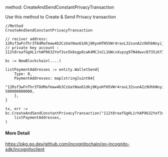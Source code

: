 method: CreateAndSendConstantPrivacyTransaction

Use this method to Create & Send Privacy transaction 

```
//Method
CreateAndSendConstantPrivacyTransaction
```

```
// reciver address: 12Rsf3wFnThr3T8dMafmaw4b3CzUatNao61dkj8KyoHfH5VWr4ravL32sunA2z9UhbNnyijzWFaVDvacJPSRFAq66HU7YBWjwfWR7Ff 
// private key account : 112t8roafGgHL1rhAP9632Yef3sx5k8xgp8cwK4MCJsCL1UWcxXvpzg97N4dwvcD735iKf31Q2ZgrAvKfVjeSUEvnzKJyyJD3GqqSZdxN4or

bc := NewBlockchain(....)

listPaymentAddresses := entity.WalletSend{
	Type: 0,
	PaymentAddresses: map[string]uint64{
		"12Rsf3wFnThr3T8dMafmaw4b3CzUatNao61dkj8KyoHfH5VWr4ravL32sunA2z9UhbNnyijzWFaVDvacJPSRFAq66HU7YBWjwfWR7Ff": 500000000000,
	},
}

tx, err := bc.CreateAndSendConstantPrivacyTransaction("112t8roafGgHL1rhAP9632Yef3sx5k8xgp8cwK4MCJsCL1UWcxXvpzg97N4dwvcD735iKf31Q2ZgrAvKfVjeSUEvnzKJyyJD3GqqSZdxN4or",
	listPaymentAddresses,
)
```

#### More Detail

https://pkg.go.dev/github.com/incognitochain/go-incognito-sdk/incognitoclient
